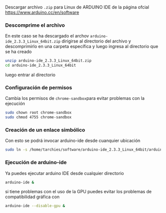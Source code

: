 
Descargar archivo `.zip` para Linux de ARDUINO IDE de la página ofcial https://www.arduino.cc/en/software 
### Descomprime el archivo
En este caso se ha descargado el archov `arduino-ide_2.3.3_Linux_64bit.zip` dirigirse al directorio del archivo y descomprimirlo en una carpeta específica y luego ingresa al directorio que se ha creado
```bash
unzip arduino-ide_2.3.3_Linux_64bit.zip
cd arduino-ide_2.3.3_Linux_64bit
```
luego entrar al directorio 
### Configuración de permisos

Cambia los permisos de `chrome-sandbox`para evitar problemas con la ejecución

```bash
sudo chown root chrome-sandbox
sudo chmod 4755 chrome-sandbox
```

### Creación de un enlace simbólico
Con esto se podrá invocar arduino-ide desde cuanquier ubicación
```bash
sudo ln -s /home/tarchies/software/arduino-ide_2.3.3_Linux_64bit/arduino-ide /usr/local/bin/arduino-ide
```

### Ejecución de arduino-ide
Ya puedes ejecutar arduino IDE desde cualquier directorio

```bash
arduino-ide &
```
  si tiene problemas con el uso de la GPU puedes evitar los problemas de compatibilidad gráfica con 

```bash
arduino-ide --disable-gpu &
```

